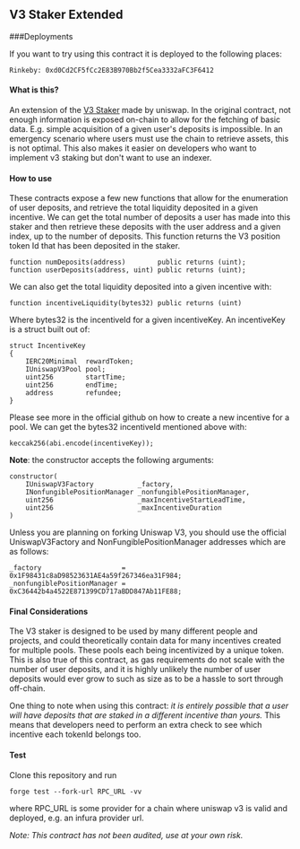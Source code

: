 ## V3 Staker Extended

###Deployments

If you want to try using this contract it is deployed to the following places:

```
Rinkeby: 0xd0Cd2CF5fCc2E83B970Bb2f5Cea3332aFC3F6412
```

#### What is this?

An extension of the [V3 Staker](https://github.com/Uniswap/v3-staker) made by uniswap. In the original contract, not enough information is exposed on-chain to allow for the fetching of basic data. E.g. simple acquisition of a given user's deposits is impossible. In an emergency scenario where users must use the chain to retrieve assets, this is not optimal. This also makes it easier on developers who want to implement v3 staking but don't want to use an indexer.

#### How to use

These contracts expose a few new functions that allow for the enumeration of user deposits, and retrieve the total liquidity deposited in a given incentive. We can get the total number of deposits a user has made into this staker and then retrieve these deposits with the user address and a given index, up to the number of deposits. This function returns the V3 position token Id that has been deposited in the staker.

```
function numDeposits(address)        public returns (uint);
function userDeposits(address, uint) public returns (uint);
```

We can also get the total liquidity deposited into a given incentive with:

```
function incentiveLiquidity(bytes32) public returns (uint)
```

Where bytes32 is the incentiveId for a given incentiveKey. An incentiveKey is a struct built out of:

```
struct IncentiveKey
{
    IERC20Minimal  rewardToken;
    IUniswapV3Pool pool;
    uint256        startTime;
    uint256        endTime;
    address        refundee;
}
```

Please see more in the official github on how to create a new incentive for a pool. We can get the bytes32 incentiveId mentioned above with:

```
keccak256(abi.encode(incentiveKey));
```

**Note**: the constructor accepts the following arguments:

```
constructor(
    IUniswapV3Factory           _factory,
    INonfungiblePositionManager _nonfungiblePositionManager,
    uint256                     _maxIncentiveStartLeadTime,
    uint256                     _maxIncentiveDuration
)
```

Unless you are planning on forking Uniswap V3, you should use the official UniswapV3Factory and NonFungiblePositionManager addresses which are as follows:

```
_factory                    = 0x1F98431c8aD98523631AE4a59f267346ea31F984;
_nonfungiblePositionManager = 0xC36442b4a4522E871399CD717aBDD847Ab11FE88;
```

#### Final Considerations

The V3 staker is designed to be used by many different people and projects, and could theoretically contain data for many incentives created for multiple pools. These pools each being incentivized by a unique token. This is also true of this contract, as gas requirements do not scale with the number of user deposits, and it is highly unlikely the number of user deposits would ever grow to such as size as to be a hassle to sort through off-chain.

One thing to note when using this contract: _it is entirely possible that a user will have deposits that are staked in a different incentive than yours._ This means that developers need to perform an extra check to see which incentive each tokenId belongs too.

#### Test

Clone this repository and run

```
forge test --fork-url RPC_URL -vv
```

where RPC_URL is some provider for a chain where uniswap v3 is valid and deployed, e.g. an infura provider url.

_Note: This contract has not been audited, use at your own risk._
